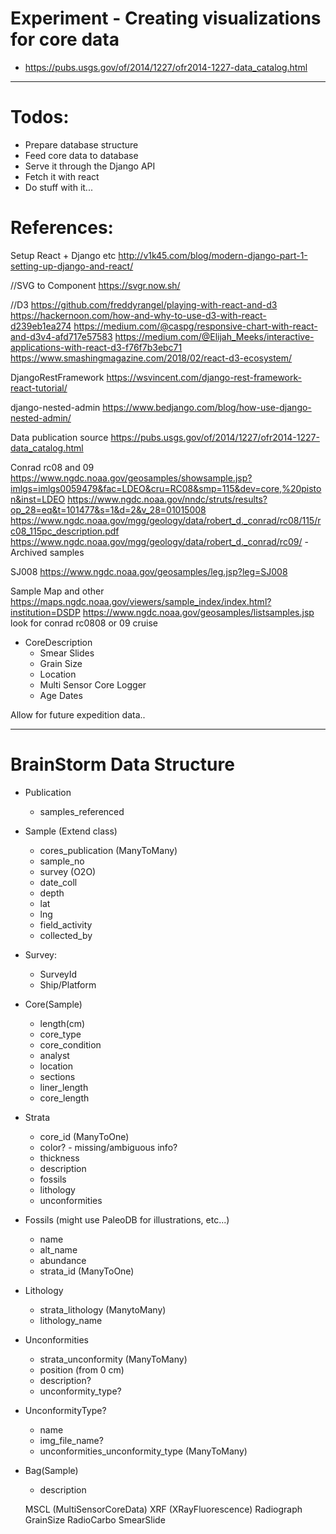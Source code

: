 # Experiment - Creating visualizations for core data
- https://pubs.usgs.gov/of/2014/1227/ofr2014-1227-data_catalog.html

---

# Todos:
- Prepare database structure
- Feed core data to database
- Serve it through the Django API
- Fetch it with react
- Do stuff with it...

# References:

Setup React + Django etc
http://v1k45.com/blog/modern-django-part-1-setting-up-django-and-react/

//SVG to Component
https://svgr.now.sh/

//D3
https://github.com/freddyrangel/playing-with-react-and-d3
https://hackernoon.com/how-and-why-to-use-d3-with-react-d239eb1ea274
https://medium.com/@caspg/responsive-chart-with-react-and-d3v4-afd717e57583
https://medium.com/@Elijah_Meeks/interactive-applications-with-react-d3-f76f7b3ebc71
https://www.smashingmagazine.com/2018/02/react-d3-ecosystem/

DjangoRestFramework
https://wsvincent.com/django-rest-framework-react-tutorial/

django-nested-admin
https://www.bedjango.com/blog/how-use-django-nested-admin/

Data publication source
https://pubs.usgs.gov/of/2014/1227/ofr2014-1227-data_catalog.html

Conrad rc08 and 09
https://www.ngdc.noaa.gov/geosamples/showsample.jsp?imlgs=imlgs0059479&fac=LDEO&cru=RC08&smp=115&dev=core,%20piston&inst=LDEO
https://www.ngdc.noaa.gov/nndc/struts/results?op_28=eq&t=101477&s=1&d=2&v_28=01015008
https://www.ngdc.noaa.gov/mgg/geology/data/robert_d._conrad/rc08/115/rc08_115pc_description.pdf
https://www.ngdc.noaa.gov/mgg/geology/data/robert_d._conrad/rc09/ - Archived samples

SJ008
https://www.ngdc.noaa.gov/geosamples/leg.jsp?leg=SJ008

Sample Map and other
https://maps.ngdc.noaa.gov/viewers/sample_index/index.html?institution=DSDP
https://www.ngdc.noaa.gov/geosamples/listsamples.jsp look for conrad rc0808 or 09 cruise


- CoreDescription
  - Smear Slides
  - Grain Size
  - Location
  - Multi Sensor Core Logger
  - Age Dates

Allow for future expedition data..

---
# BrainStorm Data Structure

- Publication
  - samples_referenced 
 
- Sample (Extend class)
  - cores_publication (ManyToMany)
  - sample_no
  - survey (O2O)
  - date_coll
  - depth
  - lat
  - lng
  - field_activity
  - collected_by
  
- Survey:
  - SurveyId
  - Ship/Platform

- Core(Sample)
  - length(cm)
  - core_type
  - core_condition
  - analyst
  - location 
  - sections
  - liner_length
  - core_length

- Strata
  - core_id (ManyToOne)
  - color? - missing/ambiguous info?
  - thickness
  - description
  - fossils
  - lithology
  - unconformities

- Fossils (might use PaleoDB for illustrations, etc...)
  - name
  - alt_name
  - abundance
  - strata_id (ManyToOne)

- Lithology
  - strata_lithology (ManytoMany)
  - lithology_name

- Unconformities
  - strata_unconformity (ManyToMany)
  - position (from 0 cm)
  - description?
  - unconformity_type?

- UnconformityType?
  - name
  - img_file_name?
  - unconformities_unconformity_type (ManyToMany)


- Bag(Sample)
  - description
  


  MSCL (MultiSensorCoreData)
  XRF (XRayFluorescence)
  Radiograph
  GrainSize
  RadioCarbo
  SmearSlide
